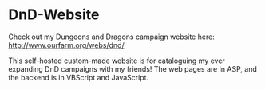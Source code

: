 # DnD-Website

Check out my Dungeons and Dragons campaign website here: http://www.ourfarm.org/webs/dnd/

This self-hosted custom-made website is for cataloguing my ever expanding DnD campaigns with my friends! The web pages are in ASP, and the backend is in VBScript and JavaScript.
